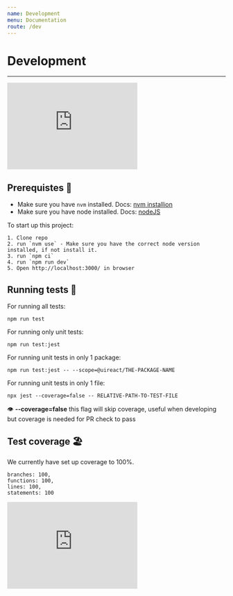 ```yaml
---
name: Development
menu: Documentation
route: /dev
---
```


# Development

----

<iframe src="https://giphy.com/embed/scZPhLqaVOM1qG4lT9" width="300" height="200" frameBorder="0" class="giphy-embed" allowFullScreen></iframe>

## Prerequistes 🧰

- Make sure you have `nvm` installed. Docs: [nvm installion](https://github.com/nvm-sh/nvm#installing-and-updating)
- Make sure you have node installed. Docs: [nodeJS](https://nodejs.org/en)

To start up this project:

```
1. Clone repo
2. run `nvm use` - Make sure you have the correct node version installed, if not install it.
3. run `npm ci`
4. run `npm run dev`
5. Open http://localhost:3000/ in browser
```

## Running tests 👟

For running all tests:

```
npm run test
```

For running only unit tests:

```
npm run test:jest
```

For running unit tests in only 1 package:

```
npm run test:jest -- --scope=@uireact/THE-PACKAGE-NAME
```

For running unit tests in only 1 file:

```
npx jest --coverage=false -- RELATIVE-PATH-TO-TEST-FILE
```
👁️ **--coverage=false** this flag will skip coverage, useful when developing but coverage is needed for PR check to pass


## Test coverage 🏖️

We currently have set up coverage to 100%.

```
branches: 100,
functions: 100,
lines: 100,
statements: 100
```
<iframe src="https://giphy.com/embed/XTQZjxl8BW0QE" width="300" height="200" frameBorder="0" class="giphy-embed" allowFullScreen></iframe>